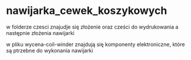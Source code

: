 # nawijarka_cewek_koszykowych

w folderze czesci znajudje się złożenie oraz cześci do wydrukowania a następnie złożenia nawijarki

w pliku wycena-coil-winder znajdują się komponenty elektroniczne, które są ptrzebne do wykonania nawijarki
